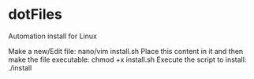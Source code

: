 # dotFiles
Automation install for Linux

Make a new/Edit file:
    nano/vim install.sh
Place this content in it and then make the file executable:
    chmod +x install.sh
Execute the script to install:
    ./install